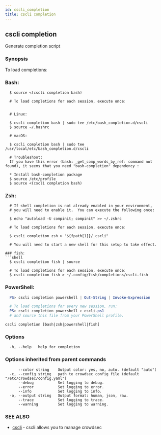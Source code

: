 ```yaml
---
id: cscli_completion
title: cscli completion
---
```

## cscli completion

Generate completion script

### Synopsis

To load completions:

### Bash:
```shell
  $ source <(cscli completion bash)

  # To load completions for each session, execute once:


  # Linux:

  $ cscli completion bash | sudo tee /etc/bash_completion.d/cscli
  $ source ~/.bashrc

  # macOS:

  $ cscli completion bash | sudo tee /usr/local/etc/bash_completion.d/cscli

  # Troubleshoot:
  If you have this error (bash: _get_comp_words_by_ref: command not found), it seems that you need "bash-completion" dependency :

  * Install bash-completion package
  $ source /etc/profile
  $ source <(cscli completion bash)
```

### Zsh:
```shell
  # If shell completion is not already enabled in your environment,
  # you will need to enable it.  You can execute the following once:

  $ echo "autoload -U compinit; compinit" >> ~/.zshrc

  # To load completions for each session, execute once:

  $ cscli completion zsh > "${fpath[1]}/_cscli"

  # You will need to start a new shell for this setup to take effect.

### fish:
```shell
  $ cscli completion fish | source

  # To load completions for each session, execute once:
  $ cscli completion fish > ~/.config/fish/completions/cscli.fish
```
### PowerShell:
```powershell
  PS> cscli completion powershell | Out-String | Invoke-Expression

  # To load completions for every new session, run:
  PS> cscli completion powershell > cscli.ps1
  # and source this file from your PowerShell profile.
```

```
cscli completion [bash|zsh|powershell|fish]
```

### Options

```
  -h, --help   help for completion
```

### Options inherited from parent commands

```
      --color string    Output color: yes, no, auto. (default "auto")
  -c, --config string   path to crowdsec config file (default "/etc/crowdsec/config.yaml")
      --debug           Set logging to debug.
      --error           Set logging to error.
      --info            Set logging to info.
  -o, --output string   Output format: human, json, raw.
      --trace           Set logging to trace.
      --warning         Set logging to warning.
```

### SEE ALSO

* [cscli](index.html)	 - cscli allows you to manage crowdsec

